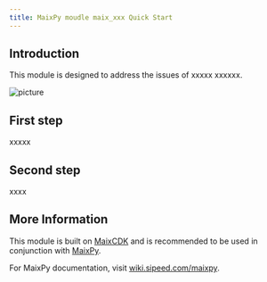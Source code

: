 ```yaml
---
title: MaixPy moudle maix_xxx Quick Start
---
```


## Introduction

This module is designed to address the issues of xxxxx xxxxxx.

![picture](../../assets/yolov8_seg.jpg)

## First step

xxxxx

## Second step


xxxx

## More Information

This module is built on [MaixCDK](https://github.com/sipeed/MaixCDK) and is recommended to be used in conjunction with [MaixPy](https://github.com/sipeed/MaixPy).

For MaixPy documentation, visit [wiki.sipeed.com/maixpy](https://wiki.sipeed.com/maixpy).

